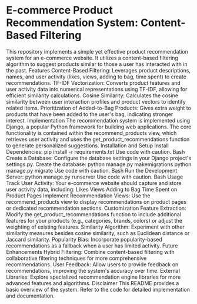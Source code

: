 <h1>E-commerce Product Recommendation System: Content-Based Filtering</h1>
This repository implements a simple yet effective product recommendation system for an e-commerce website. It utilizes a content-based filtering algorithm to suggest products similar to those a user has interacted with in the past.
Features
Content-Based Filtering: Leverages product descriptions, names, and user activity (likes, views, adding to bag, time spent) to create recommendations.
TF-IDF Vectorization: Converts product features and user activity data into numerical representations using TF-IDF, allowing for efficient similarity calculations.
Cosine Similarity: Calculates the cosine similarity between user interaction profiles and product vectors to identify related items.
Prioritization of Added-to-Bag Products: Gives extra weight to products that have been added to the user's bag, indicating stronger interest.
Implementation
The recommendation system is implemented using Django, a popular Python framework for building web applications. The core functionality is contained within the recommend_products view, which retrieves user activity and uses the get_product_recommendations function to generate personalized suggestions.
Installation and Setup
Install Dependencies:
pip install -r requirements.txt
Use code with caution.
Bash
Create a Database:
Configure the database settings in your Django project's settings.py.
Create the database:
python manage.py makemigrations
python manage.py migrate
Use code with caution.
Bash
Run the Development Server:
python manage.py runserver
Use code with caution.
Bash
Usage
Track User Activity:
Your e-commerce website should capture and store user activity data, including:
Likes
Views
Adding to Bag
Time Spent on Product Pages
Implement Recommendation Views:
Use the recommend_products view to display recommendations on product pages or dedicated recommendation sections.
Customization
Feature Extraction: Modify the get_product_recommendations function to include additional features for your products (e.g., categories, brands, colors) or adjust the weighting of existing features.
Similarity Algorithm: Experiment with other similarity measures besides cosine similarity, such as Euclidean distance or Jaccard similarity.
Popularity Bias: Incorporate popularity-based recommendations as a fallback when a user has limited activity.
Future Enhancements
Hybrid Filtering: Combine content-based filtering with collaborative filtering techniques for more comprehensive recommendations.
User Feedback: Allow users to provide feedback on recommendations, improving the system's accuracy over time.
External Libraries: Explore specialized recommendation engine libraries for more advanced features and algorithms.
Disclaimer
This README provides a basic overview of the system. Refer to the code for detailed implementation and documentation.
